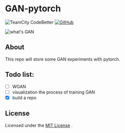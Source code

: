 # GAN-pytorch
![TeamCity CodeBetter](https://img.shields.io/teamcity/codebetter/bt428.svg) [![GitHub](https://img.shields.io/github/license/mashape/apistatus.svg)](https://github.com/innnk/pytorch_generative_adversarial_networks/blob/master/LICENSE)

![what's GAN](https://blog-img-1257227635.cos.ap-beijing.myqcloud.com/gan_avatar.jpg)

## About
This repo will store some GAN experiments with pytorch.

## Todo list:
 
- [ ] WGAN
- [ ] visualization the process of training GAN
- [x] build a repo

## License

Licensed under the [MIT License](https://github.com/innnk/pytorch_generative_adversarial_networks/blob/master/LICENSE) .